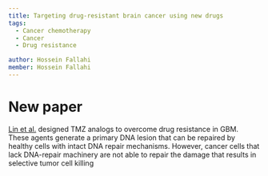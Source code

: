 ```yaml
---
title: Targeting drug-resistant brain cancer using new drugs
tags:
  - Cancer chemotherapy
  - Cancer
  - Drug resistance

author: Hossein Fallahi
member: Hossein Fallahi
---
```


# New paper 
[Lin et al.](https://www.science.org/doi/10.1126/science.abn7570) designed TMZ analogs to overcome drug resistance in GBM. These agents generate a primary DNA lesion that can be repaired by healthy cells with intact DNA repair mechanisms. 
However, cancer cells that lack DNA-repair machinery are not able to repair the damage that results in selective tumor cell killing
